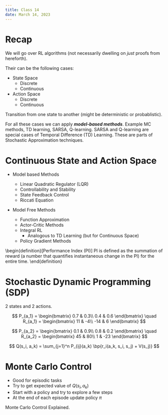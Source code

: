 ```yaml
---
title: Class 14 
date: March 14, 2023
---
```


# Recap

We will go over RL algorithms (not necessarily dwelling on *just* proofs from hereforth).

Their can be the following cases:

- State Space
  - Discrete
  - Continuous
- Action Space
  - Discrete
  - Continuous

Transition from one state to another (might be deterministic or probablistic).

For all these cases we can apply ***model-based methods***. Example MC methods, TD learning, SARSA, Q-learning. SARSA and Q-learning are special cases of Temporal Difference (TD) Learning. These are parts of Stochastic Approximation techniques.

# Continuous State and Action Space

- Model based Methods
  - Linear Quadratic Regulator (LQR)
  - Controllability and Stability
  - State Feedback Control
  - Riccati Equation

- Model Free Methods
  - Function Approximation
  - Actor-Critic Methods
  - Integral RL
    - Analogous to TD Learning (but for Continuous Space)
  - Policy Gradient Methods

\begin{definition}[Performance Index (PI)]
  PI is defined as the summation of reward (a number that quantifies instantaneous change in the PI) for the entire time.
\end{definition}

# Stochastic Dynamic Programming (SDP)

2 states and 2 actions.

$$
P_{a_1} = \begin{bmatrix}
  0.7 & 0.3\\
  0.4 & 0.6
\end{bmatrix}
\quad 
R_{a_1} = \begin{bmatrix}
  11 & -4\\
  -14 & 6
\end{bmatrix}
$$  

$$
P_{a_2} = \begin{bmatrix}
  0.1 & 0.9\\
  0.8 & 0.2
\end{bmatrix}
\quad
R_{a_2} = \begin{bmatrix}
  45 & 80\\
  1 & -23
\end{bmatrix}
$$  

$$
Q(s_i, a_k) = \sum_{j=1}^n P_{ij}(a_k) \bp{r_i(a_k, s_i, s_j) + V(s_j)}
$$ 

# Monte Carlo Control

- Good for episodic tasks
- Try to get expected value of $Q(s_i,a_k)$
- Start with a policy and try to explore a few steps
- At the end of each episode update policy $\pi$ 

Monte Carlo Control Explained.
